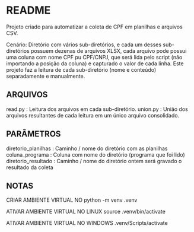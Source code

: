 README
=================================
Projeto criado para automatizar a coleta de CPF em planilhas e arquivos CSV.

Cenário:
Diretório com vários sub-diretórios, e cada um desses sub-diretórios possuem dezenas de arquivos XLSX, cada arquivo pode possui uma coluna com nome CPF pu CPF/CNPJ, que será lida pelo script (não importando a posição da coluna) e capturado o valor de cada linha. Este projeto faz a leitura de cada sub-diretório (nome e conteúdo) separadamente e manualmente.


ARQUIVOS
------------
read.py : Leitura dos arquivos em cada sub-diretório.
union.py : União dos arquivos resultantes de cada leitura em um único arquivo consolidado.

PARÂMETROS
------------
diretorio_planilhas : Caminho / nome do diretório com as planilhas
coluna_programa : Coluna com nome do diretório (programa que foi lido)
diretorio_resultado : Caminho / nome do diretório ontem será gravado o resultado da coleta

NOTAS
------------
CRIAR AMBIENTE VIRTUAL NO
python -m venv .venv

ATIVAR AMBIENTE VIRTUAL NO LINUX
source .venv/bin/activate

ATIVAR AMBIENTE VIRTUAL NO WINDOWS
.venv/Scripts/activate